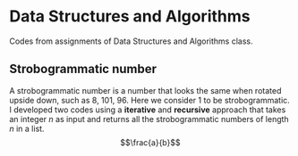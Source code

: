 # Data Structures and Algorithms

Codes from assignments of Data Structures and Algorithms class.

## Strobogrammatic number
A strobogrammatic number is a number that looks the same when rotated upside down, such as 8, 101, 96. Here we consider 1 to be strobogrammatic.
I developed two codes using a **iterative** and **recursive** approach that takes an integer _n_ as input and returns all the strobogrammatic numbers of length _n_ in a list.
$$\frac{a}{b}$$
